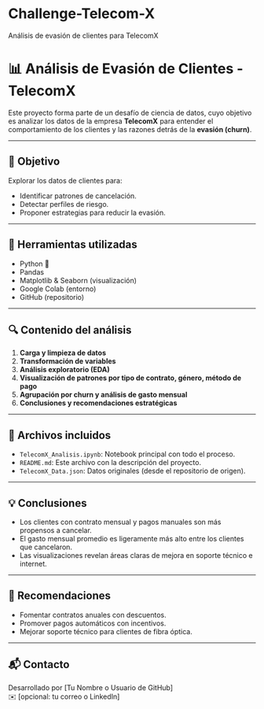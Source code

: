 # Challenge-Telecom-X
Análisis de evasión de clientes para TelecomX
# 📊 Análisis de Evasión de Clientes - TelecomX

Este proyecto forma parte de un desafío de ciencia de datos, cuyo objetivo es analizar los datos de la empresa **TelecomX** para entender el comportamiento de los clientes y las razones detrás de la **evasión (churn)**.

---

## 🎯 Objetivo

Explorar los datos de clientes para:
- Identificar patrones de cancelación.
- Detectar perfiles de riesgo.
- Proponer estrategias para reducir la evasión.

---

## 🧰 Herramientas utilizadas

- Python 🐍
- Pandas
- Matplotlib & Seaborn (visualización)
- Google Colab (entorno)
- GitHub (repositorio)

---

## 🔍 Contenido del análisis

1. **Carga y limpieza de datos**
2. **Transformación de variables**
3. **Análisis exploratorio (EDA)**
4. **Visualización de patrones por tipo de contrato, género, método de pago**
5. **Agrupación por churn y análisis de gasto mensual**
6. **Conclusiones y recomendaciones estratégicas**

---

## 📁 Archivos incluidos

- `TelecomX_Analisis.ipynb`: Notebook principal con todo el proceso.
- `README.md`: Este archivo con la descripción del proyecto.
- `TelecomX_Data.json`: Datos originales (desde el repositorio de origen).

---

## 💡 Conclusiones

- Los clientes con contrato mensual y pagos manuales son más propensos a cancelar.
- El gasto mensual promedio es ligeramente más alto entre los clientes que cancelaron.
- Las visualizaciones revelan áreas claras de mejora en soporte técnico e internet.

---

## 🚀 Recomendaciones

- Fomentar contratos anuales con descuentos.
- Promover pagos automáticos con incentivos.
- Mejorar soporte técnico para clientes de fibra óptica.

---

## 📬 Contacto

Desarrollado por [Tu Nombre o Usuario de GitHub]  
✉️ [opcional: tu correo o LinkedIn]


